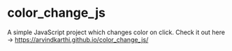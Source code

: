 # color_change_js
A simple JavaScript project which changes color on click.
Check it out here -> https://arvindkarthi.github.io/color_change_js/
